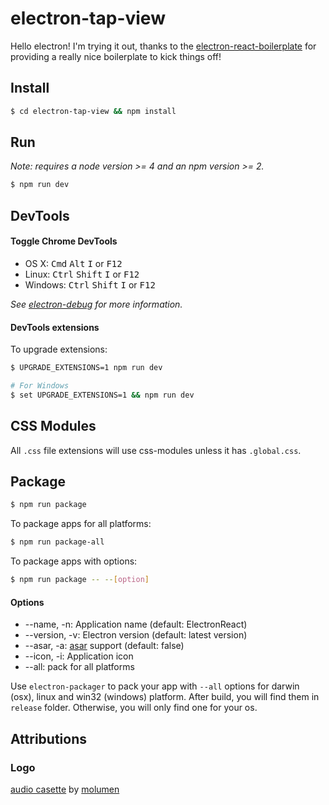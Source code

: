 # electron-tap-view

Hello electron! I'm trying it out, thanks to the
[electron-react-boilerplate](chentsulin/electron-react-boilerplate) for
providing a really nice boilerplate to kick things off!

## Install

```bash
$ cd electron-tap-view && npm install
```

## Run

*Note: requires a node version >= 4 and an npm version >= 2.*

```bash
$ npm run dev
```


## DevTools

#### Toggle Chrome DevTools

- OS X: <kbd>Cmd</kbd> <kbd>Alt</kbd> <kbd>I</kbd> or <kbd>F12</kbd>
- Linux: <kbd>Ctrl</kbd> <kbd>Shift</kbd> <kbd>I</kbd> or <kbd>F12</kbd>
- Windows: <kbd>Ctrl</kbd> <kbd>Shift</kbd> <kbd>I</kbd> or <kbd>F12</kbd>

*See [electron-debug](https://github.com/sindresorhus/electron-debug) for more information.*

#### DevTools extensions

To upgrade extensions:

```bash
$ UPGRADE_EXTENSIONS=1 npm run dev

# For Windows
$ set UPGRADE_EXTENSIONS=1 && npm run dev
```

## CSS Modules

All `.css` file extensions will use css-modules unless it has `.global.css`.

## Package

```bash
$ npm run package
```

To package apps for all platforms:

```bash
$ npm run package-all
```

To package apps with options:

```bash
$ npm run package -- --[option]
```

#### Options

- --name, -n: Application name (default: ElectronReact)
- --version, -v: Electron version (default: latest version)
- --asar, -a: [asar](https://github.com/atom/asar) support (default: false)
- --icon, -i: Application icon
- --all: pack for all platforms

Use `electron-packager` to pack your app with `--all` options for darwin (osx), linux and win32 (windows) platform. After build, you will find them in `release` folder. Otherwise, you will only find one for your os.

## Attributions

### Logo

[audio casette](https://openclipart.org/detail/391/audio-cassette) by [molumen](https://www.behance.net/molumen)
